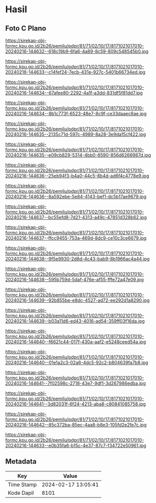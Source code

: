# Hasil

## Foto C Plano

https://sirekap-obj-formc.kpu.go.id/2b26/pemilu/pdpr/81/71/02/10/17/8171021017010-20240216-144632--618c19b9-6fa6-4a89-8c59-809c548545b0.jpg

https://sirekap-obj-formc.kpu.go.id/2b26/pemilu/pdpr/81/71/02/10/17/8171021017010-20240216-144633--c14fef24-7ecb-431e-927c-5401b66734ed.jpg

https://sirekap-obj-formc.kpu.go.id/2b26/pemilu/pdpr/81/71/02/10/17/8171021017010-20240216-144634--67afee80-2292-4a1f-a3dd-831df5f81dd7.jpg

https://sirekap-obj-formc.kpu.go.id/2b26/pemilu/pdpr/81/71/02/10/17/8171021017010-20240216-144634--8b1c773f-6523-48e7-8c9f-ce33daaec6ae.jpg

https://sirekap-obj-formc.kpu.go.id/2b26/pemilu/pdpr/81/71/02/10/17/8171021017010-20240216-144635--2135c71d-597c-4989-8a28-3e9da15cf422.jpg

https://sirekap-obj-formc.kpu.go.id/2b26/pemilu/pdpr/81/71/02/10/17/8171021017010-20240216-144635--e09cb829-5314-4bb0-8590-856d6266987d.jpg

https://sirekap-obj-formc.kpu.go.id/2b26/pemilu/pdpr/81/71/02/10/17/8171021017010-20240216-144636--25eb94f3-b4a0-44c5-8b4d-ad6f4c4778e9.jpg

https://sirekap-obj-formc.kpu.go.id/2b26/pemilu/pdpr/81/71/02/10/17/8171021017010-20240216-144636--8a592ebe-5e84-4143-bef1-dc5b17ae9679.jpg

https://sirekap-obj-formc.kpu.go.id/2b26/pemilu/pdpr/81/71/02/10/17/8171021017010-20240216-144637--bc55efd8-7d21-4313-a49c-47851d328b62.jpg

https://sirekap-obj-formc.kpu.go.id/2b26/pemilu/pdpr/81/71/02/10/17/8171021017010-20240216-144637--ffcc9455-753a-469d-8dc9-ce10c3ce6679.jpg

https://sirekap-obj-formc.kpu.go.id/2b26/pemilu/pdpr/81/71/02/10/17/8171021017010-20240216-144638--9f5e9930-2d8d-4c43-bab9-8b1966ac4a44.jpg

https://sirekap-obj-formc.kpu.go.id/2b26/pemilu/pdpr/81/71/02/10/17/8171021017010-20240216-144638--595b759d-5daf-476e-af55-fffe72a47e09.jpg

https://sirekap-obj-formc.kpu.go.id/2b26/pemilu/pdpr/81/71/02/10/17/8171021017010-20240216-144639--92b855be-e8dc-4527-ad72-ee292d1a8290.jpg

https://sirekap-obj-formc.kpu.go.id/2b26/pemilu/pdpr/81/71/02/10/17/8171021017010-20240216-144639--b03a11d6-ed43-4016-ad54-359ff03f16da.jpg

https://sirekap-obj-formc.kpu.go.id/2b26/pemilu/pdpr/81/71/02/10/17/8171021017010-20240216-144640--f6621c44-017f-430a-aaf2-e5248ceed54a.jpg

https://sirekap-obj-formc.kpu.go.id/2b26/pemilu/pdpr/81/71/02/10/17/8171021017010-20240216-144640--01e1a2c3-02a6-4dc5-92c2-b804639fa7b8.jpg

https://sirekap-obj-formc.kpu.go.id/2b26/pemilu/pdpr/81/71/02/10/17/8171021017010-20240216-144641--7f02598c-2718-43e7-9df1-3d267986edba.jpg

https://sirekap-obj-formc.kpu.go.id/2b26/pemilu/pdpr/81/71/02/10/17/8171021017010-20240216-144641--3d82031f-6f24-4213-aba8-c80841085758.jpg

https://sirekap-obj-formc.kpu.go.id/2b26/pemilu/pdpr/81/71/02/10/17/8171021017010-20240216-144642--85c372ba-85ec-4aa8-b8e3-105fd2e2fe7c.jpg

https://sirekap-obj-formc.kpu.go.id/2b26/pemilu/pdpr/81/71/02/10/17/8171021017010-20240216-144633--e0b35fa6-b15c-4e37-87c7-f34722e50961.jpg


## Metadata

| Key        | Value               |
| ---------- | ------------------- |
| Time Stamp | 2024-02-17 13:05:41 |
| Kode Dapil | 8101                |




